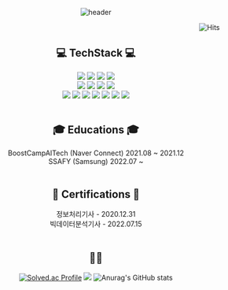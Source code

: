 
<div align="center">

![header](https://capsule-render.vercel.app/api?type=rect&color=timeGradient&height=200&section=header&text=Hello%20World%20!&fontSize=50&animation=scaleIn)
  
  <div align="right">
  
  ![Hits](https://hits.seeyoufarm.com/api/count/incr/badge.svg?url=https%3A%2F%2Fgithub.com%2Fjodong2&count_bg=%23FFDAC7&title_bg=%23FFADAD&icon=&icon_color=%23E7E7E7&title=hits&edge_flat=true)
  
</div>
  
## 💻 TechStack 💻

<div>
  <img src="https://img.shields.io/badge/Spring-6DB33F?style=for-the-badge&logo=Spring&logoColor=white"/>
  <img src="https://img.shields.io/badge/SpringBoot-6DB33F?style=for-the-badge&logo=SpringBoot&logoColor=white"/>
  <img src="https://img.shields.io/badge/FastAPI-5C3EE8?style=for-the-badge&logo=FastAPI&logoColor=white"/>
   <img src="https://img.shields.io/badge/Vue.js-4FC08D?style=for-the-badge&logo=vue.js&logoColor=white"/>
</div>
<div>
  <img src="https://img.shields.io/badge/Python-3776AB?style=for-the-badge&logo=Python&logoColor=white"/>
  <img src="https://img.shields.io/badge/Pytorch-EE4C2C?style=for-the-badge&logo=Pytorch&logoColor=white"/>
  <img src="https://img.shields.io/badge/Pandas-150458?style=for-the-badge&logo=pandas&logoColor=white"/>
  <img src="https://img.shields.io/badge/sklearn-F7931E?style=for-the-badge&logo=scikit-learn&logoColor=white"/>
</div>
<div>
  <img src="https://img.shields.io/badge/Git-F05032?style=flat-square&logo=Git&logoColor=white"/>
  <img src="https://img.shields.io/badge/MySQL-4479A1?style=flat-square&logo=MySQL&logoColor=white"/>
  <img src="https://img.shields.io/badge/OpenCV-5C3EE8?style=flat-square&logo=OpenCV&logoColor=white"/>
  <img src="https://img.shields.io/badge/Airflow-017CEE?style=flat-square&logo=ApacheAirflow&logoColor=white"/>
  <img src="https://img.shields.io/badge/EC2-FF9900?style=flat-square&logo=AmazonEC2&logoColor=white"/>
  <img src="https://img.shields.io/badge/S3-569A31?style=flat-square&logo=AmazonS3&logoColor=white"/>
  <img src="https://img.shields.io/badge/Docker-2496ED?style=flat-square&logo=docker&logoColor=white"/>
</div>
  <br>
  
## 🎓 Educations 🎓
BoostCampAITech (Naver Connect) 2021.08 ~ 2021.12 <br>
SSAFY (Samsung) 2022.07 ~ <br>
  <br>

## 📝 Certifications 📝
  정보처리기사 - 2020.12.31 <br>
  빅데이터분석기사 - 2022.07.15<br>
  <br>

  
## 👊🏼
[![Solved.ac Profile](http://mazassumnida.wtf/api/v2/generate_badge?boj=singy123)](https://solved.ac/singy123/)
  <img src="http://mazandi.herokuapp.com/api?handle=singy123&theme=warm"/>
![Anurag's GitHub stats](https://github-readme-stats.vercel.app/api?username=JODONG2&show_icons=true&theme=radical)


</div>
<!--
**JODONG2/JODONG2** is a ✨ _special_ ✨ repository because its `README.md` (this file) appears on your GitHub profile.

Here are some ideas to get you started:

- 🔭 I’m currently working on ...
- 🌱 I’m currently learning ...
- 👯 I’m looking to collaborate on ...
- 🤔 I’m looking for help with ...
- 💬 Ask me about ...
- 📫 How to reach me: ...
- 😄 Pronouns: ...
- ⚡ Fun fact: ...
-->
